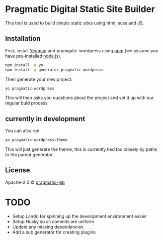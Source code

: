 # Pragmatic Digital Static Site Builder
This tool is used to build simple static sites using html, scss and JS.


## Installation

First, install [Yeoman](http://yeoman.io) and pramgatic-wordpress using [npm](https://www.npmjs.com/) (we assume you have pre-installed [node.js](https://nodejs.org/)).

```bash
npm install -g yo
npm install -g generator-pragmatic-wordpress
```

Then generate your new project:

```bash
yo pragmatic-wordpress
```

This will then asks you questions about the project and set it up with our regular buld process

## currently in development

You can also run

```bash
yo pragmatic-wordpress:theme
```
This will just generate the theme, this is currently tied too closely by paths to the parent generator

## License

Apache-2.0 © [pragmatic-jeb]()


# TODO
- Setup Lando for spinning up the development environment easier
- Setup Husky so all commits are uniform
- Update any missing dependancies
- Add a sub generator for creating plugins